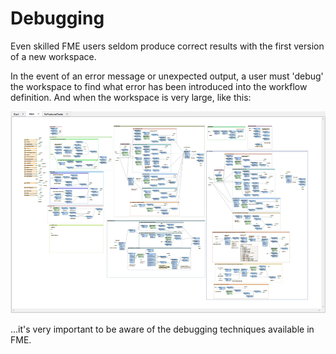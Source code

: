 # Debugging #
Even skilled FME users seldom produce correct results with the first version of a new workspace.

In the event of an error message or unexpected output, a user must 'debug' the workspace to find what error has been introduced into the workflow definition. And when the workspace is very large, like this:

![](./Images/Img3.053.LargeWorkspace.png)

...it's very important to be aware of the debugging techniques available in FME.